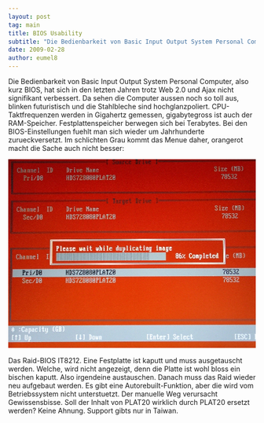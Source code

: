 ```yaml
---
layout: post
tag: main
title: BIOS Usability
subtitle: "Die Bedienbarkeit von Basic Input Output System Personal Computer, also kurz BIOS, hat sich in den letzten Jahren trotz Web 2.0 und Ajax nicht signifikant verbessert. Da sehen die Computer aussen noch so toll aus, blinken futuristisch und die&hellip;"
date: 2009-02-28
author: eumel8
---
```


Die Bedienbarkeit von Basic Input Output System Personal Computer, also kurz BIOS, hat sich in den letzten Jahren trotz Web 2.0 und Ajax nicht signifikant verbessert. Da sehen die Computer aussen noch so toll aus, blinken futuristisch und die Stahlbleche sind hochglanzpoliert. CPU-Taktfrequenzen werden in Gigahertz gemessen, gigabytegross ist auch der RAM-Speicher. Festplattenspeicher berwegen sich bei Terabytes.
Bei den BIOS-Einstellungen fuehlt man sich wieder um Jahrhunderte zurueckversetzt. Im schlichten Grau kommt das Menue daher, orangerot macht die Sache auch nicht besser:

<img src="/images/RAIDBIOS.jpg" alt="" title="" width="512" height="384" />

Das Raid-BIOS IT8212. Eine Festplatte ist kaputt und muss ausgetauscht werden. Welche, wird nicht angezeigt, denn die Platte ist wohl bloss ein bischen kaputt. Also irgendeine austauschen.
Danach muss das Raid wieder neu aufgebaut werden. Es gibt eine Autorebuilt-Funktion, aber die wird vom Betriebssystem nicht unterstuetzt. Der manuelle Weg verursacht Gewissensbisse.
Soll der Inhalt von PLAT20 wirklich durch PLAT20 ersetzt werden? Keine Ahnung.
Support gibts nur in Taiwan.
